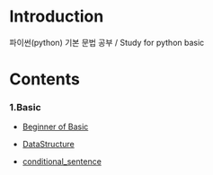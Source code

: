 # Introduction

파이썬(python) 기본 문법 공부 / Study for python basic 

# Contents

### 1.Basic 

- [Beginner of Basic](https://github.com/ChanYoung-dev/pythonBasic/tree/master/HelloWorld/1.%20Basic/Basic_of_Basic "basic")
- [DataStructure](https://github.com/ChanYoung-dev/pythonBasic/tree/master/HelloWorld/1.%20Basic/DataStructure "datastructure")

- [conditional_sentence](https://github.com/ChanYoung-dev/pythonBasic/tree/master/HelloWorld/1.%20Basic/conditional_sentence "conditional_sentence")

